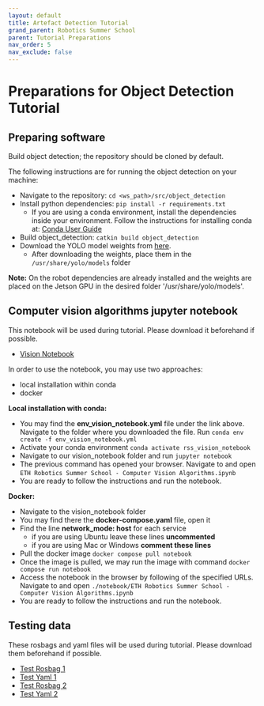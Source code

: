 ```yaml
---
layout: default
title: Artefact Detection Tutorial
grand_parent: Robotics Summer School
parent: Tutorial Preparations
nav_order: 5
nav_exclude: false
---
```


# Preparations for Object Detection Tutorial

## Preparing software
Build object detection; the repository should be cloned by default.

The following instructions are for running the object detection on your machine:

- Navigate to the repository: `cd <ws_path>/src/object_detection`
- Install python dependencies: `pip install -r requirements.txt`
  - If you are using a conda environment, install the dependencies inside your environment.
    Follow the instructions for installing conda at: [Conda User Guide](https://conda.io/projects/conda/en/latest/user-guide/tasks/manage-environments.html)
- Build object_detection: `catkin build object_detection`
- Download the YOLO model weights from [here](https://github.com/ultralytics/yolov5/releases/download/v6.1/yolov5l6.pt).
  - After downloading the weights, place them in the `/usr/share/yolo/models` folder
 
**Note:** On the robot dependencies are already installed and the weights are placed on the Jetson GPU in the desired folder '/usr/share/yolo/models'.

## Computer vision algorithms jupyter notebook
This notebook will be used during tutorial. Please download it beforehand if possible.

- [Vision Notebook](https://polybox.ethz.ch/index.php/s/NIWeZP1pn6DiI31)

In order to use the notebook, you may use two approaches:

- local installation within conda
- docker

**Local installation with conda:**

- You may find the **env_vision_notebook.yml** file under the link above. Navigate to the folder where you downloaded the file.
Run `conda env create -f env_vision_notebook.yml`
- Activate your conda environment `conda activate rss_vision_notebook`
- Navigate to our vision_notebook folder and run `jupyter notebook`
- The previous command has opened your browser. Navigate to and open `ETH Robotics Summer School - Computer Vision Algorithms.ipynb`
- You are ready to follow the instructions and run the notebook.

**Docker:**

- Navigate to the vision_notebook folder
- You may find there the **docker-compose.yaml** file, open it 
- Find the line **network_mode: host** for each service 
  - if you are using Ubuntu leave these lines **uncommented**
  - if you are using Mac or Windows **comment these lines**
- Pull the docker image `docker compose pull notebook`
- Once the image is pulled, we may run the image with command `docker compose run notebook`
- Access the notebook in the browser by following of the specified URLs. Navigate to and open `./notebook/ETH Robotics Summer School - Computer Vision Algorithms.ipynb`
- You are ready to follow the instructions and run the notebook.
  
## Testing data
These rosbags and yaml files will be used during tutorial. Please download them beforehand if possible.

- [Test Rosbag 1](http://robotics.ethz.ch/~asl-datasets/2023_RoboticsSummerSchool_testing_data/2023-06-16-16-32-34_smb263.bag)
- [Test Yaml 1](http://robotics.ethz.ch/~asl-datasets/2023_RoboticsSummerSchool_testing_data/2023-06-16-16-32-34.yaml)
- [Test Rosbag 2](http://robotics.ethz.ch/~asl-datasets/2023_RoboticsSummerSchool_testing_data/2023-06-16-16-37-44_smb263.bag)
- [Test Yaml 2](http://robotics.ethz.ch/~asl-datasets/2023_RoboticsSummerSchool_testing_data/2023-06-16-16-37-44.yaml)
